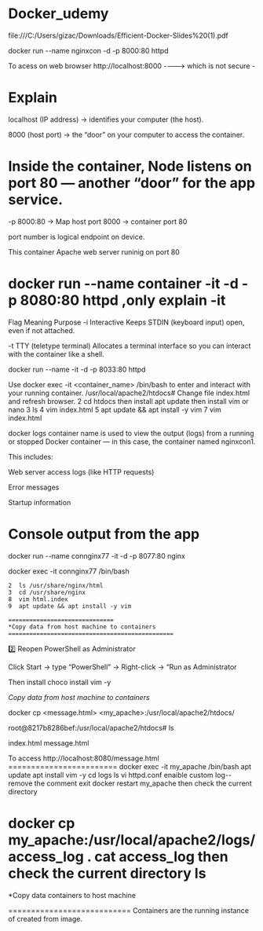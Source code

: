# Docker_udemy
file:///C:/Users/gizac/Downloads/Efficient-Docker-Slides%20(1).pdf

 docker run --name nginxcon -d -p 8000:80 httpd
 
 To acess on web browser
 http://localhost:8000  ----> which is not secure -

 
 Explain
   ======================================================
localhost (IP address) → identifies your computer (the host).

8000 (host port) → the “door” on your computer to access the container.

Inside the container, Node listens on port 80 — another “door” for the app service.
===================================
-p 8000:80 → Map host port 8000 → container port 80

port number is logical endpoint on device.

This container  Apache web server runinig on port 80

docker run --name container -it -d -p 8080:80 httpd ,only explain -it
============================
Flag	Meaning	Purpose
-i	Interactive	Keeps STDIN (keyboard input) open, even if not attached.

-t	TTY (teletype terminal)	Allocates a terminal interface so you can interact with the container like a shell.

docker run --name <contpd> -it -d -p 8033:80 httpd

Use docker exec -it <container_name> /bin/bash to enter and interact with your running container.
   /usr/local/apache2/htdocs#
  Change file index.html and refresh browser.
    2  cd htdocs   then install apt update then install vim or nano
    3  ls
    4  vim index.html
    5  apt update && apt install -y vim 
    7  vim index.html

docker logs <nginxcon1> container name
is used to view the output (logs) from a running or stopped Docker container — in this case, the container named nginxcon1.

This includes:

Web server access logs (like HTTP requests)

Error messages

Startup information

Console output from the app
============================
 docker run --name connginx77 -it -d -p 8077:80 nginx
 
docker exec -it connginx77 /bin/bash
 
    2  ls /usr/share/nginx/html
    3  cd /usr/share/nginx
    8  vim html.index
    9  apt update && apt install -y vim

    ==============================
    *Copy data from host machine to containers
    ===============================================
2️⃣ Reopen PowerShell as Administrator

Click Start → type “PowerShell” → Right-click → “Run as Administrator

Then install choco install vim -y

 *Copy data from host machine to containers*

docker cp <message.html> <my_apache>:/usr/local/apache2/htdocs/
  
root@8217b8286bef:/usr/local/apache2/htdocs# ls

index.html  message.html

To access
http://localhost:8080/message.html
    ========================
 docker exec -it my_apache /bin/bash
     apt update
     apt install vim -y
      cd logs
      ls 
       vi httpd.conf
      enaible custom log--remove the comment
      exit
 docker restart my_apache
  then check the current directory 
 
 docker cp my_apache:/usr/local/apache2/logs/access_log . 
 cat access_log 
 then check the current directory 
 ls
 ================================
 
 *Copy data containers to  host machine


 ===========================
 Containers are the running instance of created from image.













